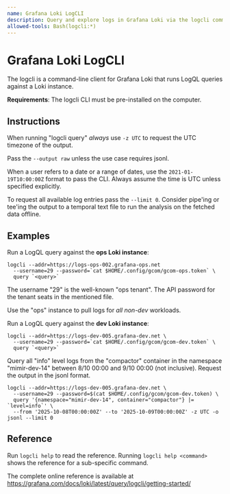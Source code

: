 ```yaml
---
name: Grafana Loki LogCLI
description: Query and explore logs in Grafana Loki via the logcli command-line tool. Use when a user asks to pull logs for analysis.
allowed-tools: Bash(logcli:*)
---
```


# Grafana Loki LogCLI

The logcli is a command-line client for Grafana Loki that runs LogQL queries against a Loki instance.

**Requirements**: The logcli CLI must be pre-installed on the computer.

## Instructions

When running "logcli query" *always* use `-z UTC` to request the UTC timezone of the output.

Pass the `--output raw` unless the use case requires jsonl.

When a user refers to a date or a range of dates, use the `2021-01-19T10:00:00Z` format to pass the CLI. Always assume
the time is UTC unless specified explicitly.

To request all available log entries pass the `--limit 0`. Consider pipe'ing or tee'ing the output to a temporal text file
to run the analysis on the fetched data offline.

## Examples

Run a LogQL query against the **ops Loki instance**:

```
logcli --addr=https://logs-ops-002.grafana-ops.net 
  --username=29 --password=`cat $HOME/.config/gcom/gcom-ops.token` \
  query `<query>`
```

The username "29" is the well-known "ops tenant". The API password for the tenant seats in the mentioned file.

Use the "ops" instance to pull logs for *all non-dev* workloads.

Run a LogQL query against the **dev Loki instance**:

```
logcli --addr=https://logs-dev-005.grafana-dev.net \
  --username=29 --password=`cat $HOME/.config/gcom/gcom-dev.token` \
  query `<query>`
```

Query all "info" level logs from the "compactor" container in the namespace "mimir-dev-14" between 8/10 00:00 and 9/10 00:00 (not inclusive).
Request the output in the jsonl format.

```
logcli --addr=https://logs-dev-005.grafana-dev.net \
  --username=29 --password=$(cat $HOME/.config/gcom/gcom-dev.token) \
  query '{namespace="mimir-dev-14", container="compactor"} |= `level=info`' \
  --from '2025-10-08T00:00:00Z' --to '2025-10-09T00:00:00Z' -z UTC -o jsonl --limit 0
```

## Reference

Run `logcli help` to read the reference. Running `logcli help <command>` shows the reference for a sub-specific command.

The complete online reference is available at https://grafana.com/docs/loki/latest/query/logcli/getting-started/
